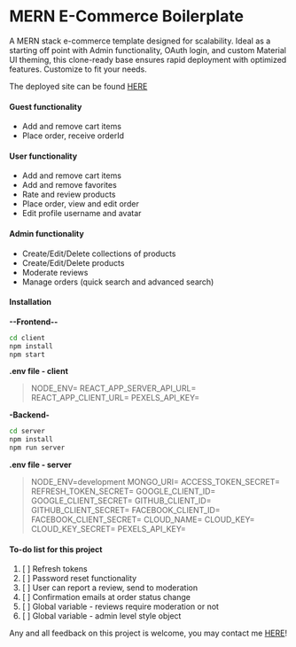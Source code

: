 # MERN E-Commerce Boilerplate
A MERN stack e-commerce template designed for scalability. Ideal as a starting off point with Admin functionality, OAuth login, and custom Material UI theming, this clone-ready base ensures rapid deployment with optimized features. Customize to fit your needs.

The deployed site can be found  [HERE](https://e-commerce-mern-eryu.onrender.com/)

#### Guest functionality
- Add and remove cart items
- Place order, receive orderId

#### User functionality
- Add and remove cart items
- Add and remove favorites
- Rate and review products
- Place order, view and edit order
- Edit profile username and avatar

#### Admin functionality
- Create/Edit/Delete collections of products
- Create/Edit/Delete products 
- Moderate reviews
- Manage orders (quick search and advanced search)

#### Installation

**--Frontend--**
```sh
cd client
npm install
npm start
```
**.env file - client**
>NODE_ENV=
>REACT_APP_SERVER_API_URL=
>REACT_APP_CLIENT_URL=
>PEXELS_API_KEY=

**-Backend-**
```sh
cd server
npm install
npm run server
```
**.env file - server**
>NODE_ENV=development
>MONGO_URI=
>ACCESS_TOKEN_SECRET= 
>REFRESH_TOKEN_SECRET= 
>GOOGLE_CLIENT_ID= 
>GOOGLE_CLIENT_SECRET=
>GITHUB_CLIENT_ID= 
>GITHUB_CLIENT_SECRET=
>FACEBOOK_CLIENT_ID=
>FACEBOOK_CLIENT_SECRET=
>CLOUD_NAME=
>CLOUD_KEY=
>CLOUD_KEY_SECRET=
>PEXELS_API_KEY=

#### To-do list for this project
1. [ ] Refresh tokens
2. [ ] Password reset functionality
3. [ ] User can report a review, send to moderation
4. [ ] Confirmation emails at order status change
5. [ ] Global variable - reviews require moderation or not
6. [ ] Global variable - admin level style object

Any and all feedback on this project is welcome, you may contact me [HERE](https://www.linkedin.com/in/patrick-o-brien-6743b044/)!
